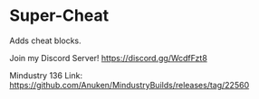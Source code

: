 # Super-Cheat
Adds cheat blocks. 

Join my Discord Server! https://discord.gg/WcdfFzt8

Mindustry 136 Link:
https://github.com/Anuken/MindustryBuilds/releases/tag/22560
